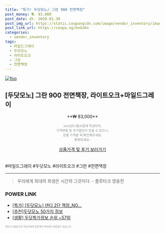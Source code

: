 ```yaml
--- 
title: "특가! 두닷모노/ 그란 900 전면책장" 
post_money: ₩. 83,000 
post_date: dt. 2020.01.30 
post_img_url: https://static.coupangcdn.com/image/vendor_inventory/images/2018/12/04/16/4/ee8655a5-c173-4809-bc3e-db77393dd56e.jpg 
post_link_url: https://coupa.ng/bnGsKn 
categories: 
  - vendor_inventory 
tags: 
  - 마일드그레이 
  - 두닷모노 
  - 라이트오크 
  - 그란 
  - 전면책장 
--- 
```

[![foo](https://static.coupangcdn.com/image/vendor_inventory/images/2018/12/04/16/4/ee8655a5-c173-4809-bc3e-db77393dd56e.jpg)](https://coupa.ng/bnGsKn) 

## [두닷모노] 그란 900 전면책장, 라이트오크+마일드그레이 
<p style="text-align: center;">**₩ 83,000**</p> 
<p style="text-align: center;"><span style="color: #898c8f; font-family: Georgia,Times,serif; font-size: 0.75em;">2020년01월30일에 작성되어, <br>가격변동 및 추가할인이 있을 수 있으니,<br> 상품 가격을 꼭!확인해주세요.<br>행복하세요~</span> 
</p>	 
<div markdown="0" style="text-align: center;"><a href="https://coupa.ng/bnGsKn" class="btn btn--success">상품가격 및 후기 보러가기</a></div> 
<br><br> 
  #마일드그레이 #두닷모노 #라이트오크 #그란 #전면책장 
<hr> 

> 우리에게 최대의 희생은 시간의 그것이다. - 플루타크 영웅전 


### POWER LINK

* <a href="https://blog.naver.com/an0733/221790680033" target="_blank">[특가] [두닷모노] 댄디 2단 책장_NO...</a>
* <a href="https://blog.naver.com/fasyy4321/221789611486" target="_blank">[추천]두닷모노 50가지 정보</a>
* <a href="https://blog.naver.com/sakai111/221773684788" target="_blank"> [생활] 두닷특가정보 순위 ~57위</a>

<span style="color: #898c8f; font-family: Georgia,Times,serif; font-size: 0.55em;">파트너스활동으로 작성자에게 일정액의 커미션이 제공될수 있습니다.</span> 
